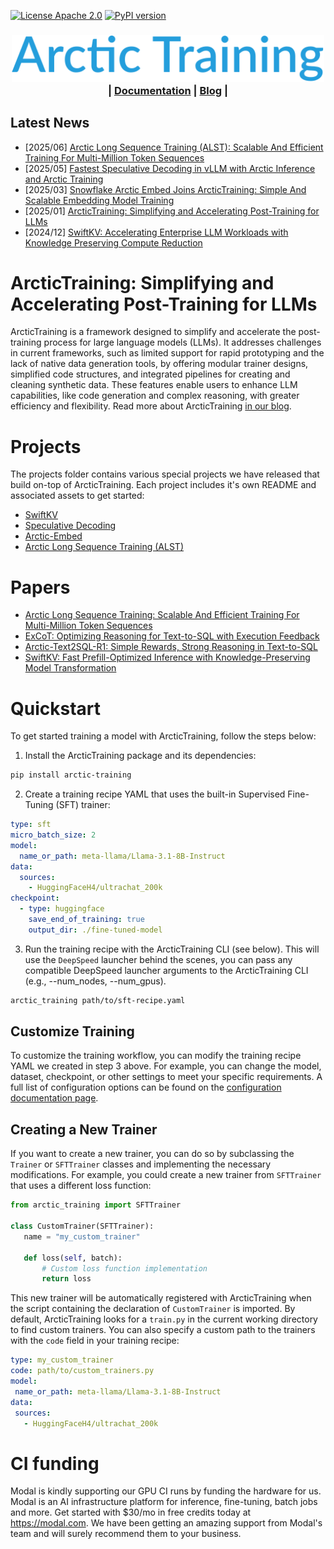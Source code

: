 [![License Apache 2.0](https://badgen.net/badge/license/apache2.0/blue)](https://github.com/snowflakedb/ArcticTraining/blob/main/LICENSE)
[![PyPI version](https://badge.fury.io/py/arctic-training.svg)](https://pypi.org/project/arctic-training/)

<h3 align="center">
  <img src="docs/images/arctic_training_logo.svg" width=500px><br>
  | <a href="https://arctictraining.readthedocs.io/en/latest/"><b>Documentation</b></a> | <a href="https://www.snowflake.com/en/engineering-blog/arctictraining-llm-post-training-framework/"><b>Blog</b></a> |
</h3>

<!--| <a href="#"><b>Discourse</b></a> | -->

## Latest News

* [2025/06] [Arctic Long Sequence Training (ALST): Scalable And Efficient Training For Multi-Million Token Sequences](https://www.snowflake.com/en/engineering-blog/arctic-long-sequence-training-multi-million-token-ai/)
* [2025/05] [Fastest Speculative Decoding in vLLM with Arctic Inference and Arctic Training](https://www.snowflake.com/en/engineering-blog/fast-speculative-decoding-vllm-arctic/)
* [2025/03] [Snowflake Arctic Embed Joins ArcticTraining: Simple And Scalable Embedding Model Training](https://www.snowflake.com/en/engineering-blog/arctic-embed-joins-arctictraining/)
* [2025/01] [ArcticTraining: Simplifying and Accelerating Post-Training for LLMs](https://www.snowflake.com/en/engineering-blog/arctictraining-llm-post-training-framework/)
* [2024/12] [SwiftKV: Accelerating Enterprise LLM Workloads with Knowledge Preserving Compute Reduction](https://www.snowflake.com/en/engineering-blog/swiftkv-llm-compute-reduction/)

# ArcticTraining: Simplifying and Accelerating Post-Training for LLMs

ArcticTraining is a framework designed to simplify and accelerate the post-training process for large language models (LLMs). It addresses challenges in current frameworks, such as limited support for rapid prototyping and the lack of native data generation tools, by offering modular trainer designs, simplified code structures, and integrated pipelines for creating and cleaning synthetic data. These features enable users to enhance LLM capabilities, like code generation and complex reasoning, with greater efficiency and flexibility. Read more about ArcticTraining [in our blog](https://www.snowflake.com/en/engineering-blog/arctictraining-llm-post-training-framework/).

# Projects

The projects folder contains various special projects we have released that build on-top of ArcticTraining. Each project includes it's own README and associated assets to get started:

* [SwiftKV](projects/swiftkv)
* [Speculative Decoding](projects/mlp_speculator)
* [Arctic-Embed](projects/arctic_embed)
* [Arctic Long Sequence Training (ALST)](projects/sequence-parallelism)

# Papers

* [Arctic Long Sequence Training: Scalable And Efficient Training For Multi-Million Token Sequences](https://arxiv.org/abs/2506.13996)
* [ExCoT: Optimizing Reasoning for Text-to-SQL with Execution Feedback](https://arxiv.org/abs/2503.19988)
* [Arctic-Text2SQL-R1: Simple Rewards, Strong Reasoning in Text-to-SQL](https://arxiv.org/abs/2505.20315)
* [SwiftKV: Fast Prefill-Optimized Inference with Knowledge-Preserving Model Transformation](https://arxiv.org/abs/2410.03960)


# Quickstart

To get started training a model with ArcticTraining, follow the steps below:

1. Install the ArcticTraining package and its dependencies:

```bash
pip install arctic-training
```

2. Create a training recipe YAML that uses the built-in Supervised Fine-Tuning (SFT) trainer:

```yaml
type: sft
micro_batch_size: 2
model:
  name_or_path: meta-llama/Llama-3.1-8B-Instruct
data:
  sources:
    - HuggingFaceH4/ultrachat_200k
checkpoint:
  - type: huggingface
    save_end_of_training: true
    output_dir: ./fine-tuned-model
```

3. Run the training recipe with the ArcticTraining CLI (see below). This will use the `DeepSpeed` launcher behind the scenes, you can pass any compatible DeepSpeed launcher arguments to the ArcticTraining CLI (e.g., --num_nodes, --num_gpus).

```bash
arctic_training path/to/sft-recipe.yaml
```

## Customize Training

To customize the training workflow, you can modify the training recipe YAML we
created in step 3 above. For example, you can change the model, dataset,
checkpoint, or other settings to meet your specific requirements. A full list of
configuration options can be found on the [configuration documentation
page](https://arctictraining.readthedocs.io/en/latest/config.html).

## Creating a New Trainer

If you want to create a new trainer, you can do so by subclassing the
``Trainer`` or ``SFTTrainer`` classes and implementing the necessary
modifications. For example, you could create a new trainer from ``SFTTrainer``
that uses a different loss function:

```python
from arctic_training import SFTTrainer

class CustomTrainer(SFTTrainer):
   name = "my_custom_trainer"

   def loss(self, batch):
       # Custom loss function implementation
       return loss
```

This new trainer will be automatically registered with ArcticTraining when the
script containing the declaration of ``CustomTrainer`` is imported.  By default,
ArcticTraining looks for a ``train.py`` in the current working directory to find
custom trainers. You can also specify a custom path to the trainers with the
``code`` field in your training recipe:

```yaml
type: my_custom_trainer
code: path/to/custom_trainers.py
model:
 name_or_path: meta-llama/Llama-3.1-8B-Instruct
data:
 sources:
   - HuggingFaceH4/ultrachat_200k
```


# CI funding

Modal is kindly supporting our GPU CI runs by funding the hardware for us. Modal is an AI infrastructure platform for inference, fine-tuning, batch jobs and more. Get started with $30/mo in free credits today at https://modal.com. We have been getting an amazing support from Modal's team and will surely recommend them to your business.
